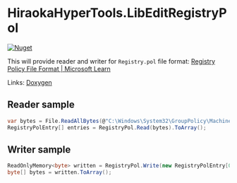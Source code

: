 # HiraokaHyperTools.LibEditRegistryPol

[![Nuget](https://img.shields.io/nuget/v/HiraokaHyperTools.LibEditRegistryPol)](https://www.nuget.org/packages/HiraokaHyperTools.LibEditRegistryPol)

This will provide reader and writer for `Registry.pol` file format: [Registry Policy File Format | Microsoft Learn](https://learn.microsoft.com/en-us/previous-versions/windows/desktop/policy/registry-policy-file-format)

Links: [Doxygen](https://hiraokahypertools.github.io/LibEditRegistryPol/html/)

## Reader sample

```cs
var bytes = File.ReadAllBytes(@"C:\Windows\System32\GroupPolicy\Machine\Registry.pol");
RegistryPolEntry[] entries = RegistryPol.Read(bytes).ToArray();
```

## Writer sample

```cs
ReadOnlyMemory<byte> written = RegistryPol.Write(new RegistryPolEntry[0]);
byte[] bytes = written.ToArray();
```
